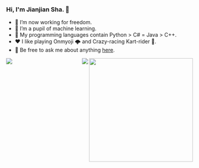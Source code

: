 ### Hi, I'm Jianjian Sha. 👋

- 🔭 I’m now working for freedom.
- 🌱 I’m a pupil of machine learning. 
- 🤔 My programming languages contain Python > C# = Java > C++.
- ❤️ I like playing Onmyoji 🌩 and Crazy-racing Kart-rider 🚗.
- 💬 Be free to ask me about anything [here](https://github.com/JianjianSha/jianjiansha/issues).
<img align="right" height="280" src="https://pic2.zhimg.com/v2-28020003d4a493c78d8202ba6c35f179_b.webp">
<img align="left" src="https://github-readme-stats.vercel.app/api?username=JianjianSha&show_icons=true&hide_border=true">
<img align="right" src="https://github-readme-stats.vercel.app/api/top-langs/?username=JianjianSha&hide_border=true">
</div>
